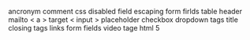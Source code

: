 ancronym
comment
css
disabled field
escaping
form firlds
table header
mailto
< a > target
< input > placeholder
checkbox
dropdown
tags
title
closing tags
links
form fields
video tage html 5 